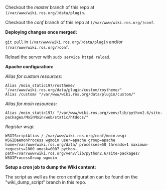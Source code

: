 Checkout the *master* branch of this repo at `(/var/www/wiki.ros.org/)data/plugin`.

Checkout the *conf* branch of this repo at `(/var/www/wiki.ros.org/)conf`.

**Deploying changes once merged:**

`git pull` in `(/var/www/wiki.ros.org/)data/plugin` and/or `(/var/www/wiki.ros.org/)conf`.

Reload the server with `sudo service httpd reload`.

**Apache configuration:**

*Alias for custom resources:*

    Alias /moin_static197/rostheme/ "/var/www/wiki.ros.org/data/plugin/custom/rostheme/"
    Alias /custom/ "/var/www/wiki.ros.org/data/plugin/custom/"

*Alias for moin resources:*

    Alias /moin_static197/ "/var/www/wiki.ros.org/venv/lib/python2.6/site-packages/MoinMoin/web/static/htdocs/"

*Register wsgi:*

    WSGIScriptAlias / /var/www/wiki.ros.org/conf/moin.wsgi
    WSGIDaemonProcess wgmoin user=apache group=apache home=/var/www/wiki.ros.org/data/ processes=50 threads=1 maximum-requests=1000 umask=0007 python-path=/var/www/wiki.ros.org/venv/lib/python2.6/site-packages/
    WSGIProcessGroup wgmoin

**Setup a cron job to dump the Wiki content:**

The script as well as the cron configuration can be found on the "wiki_dump_script" branch in this repo.
